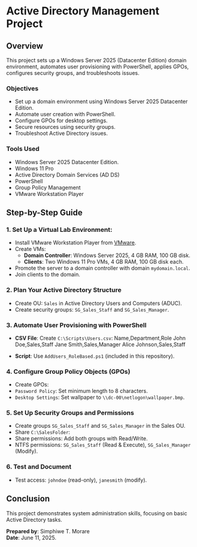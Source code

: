# Active Directory Management Project

## Overview

This project sets up a Windows Server 2025 (Datacenter Edition) domain environment, automates user provisioning with PowerShell, applies GPOs, configures security groups, and troubleshoots issues.

### Objectives

- Set up a domain environment using Windows Server 2025 Datacenter Edition.
- Automate user creation with PowerShell.
- Configure GPOs for desktop settings.
- Secure resources using security groups.
- Troubleshoot Active Directory issues.

### Tools Used

- Windows Server 2025 Datacenter Edition.
- Windows 11 Pro
- Active Directory Domain Services (AD DS)
- PowerShell
- Group Policy Management
- VMware Workstation Player

## Step-by-Step Guide

### 1. Set Up a Virtual Lab Environment:

- Install VMware Workstation Player from [VMware](https://www.vmware.com/products/workstation-player.html).
- Create VMs:
  - **Domain Controller**: Windows Server 2025, 4 GB RAM, 100 GB disk.
  - **Clients**: Two Windows 11 Pro VMs, 4 GB RAM, 100 GB disk each.
- Promote the server to a domain controller with domain `mydomain.local`.
- Join clients to the domain.

### 2. Plan Your Active Directory Structure

- Create OU: `Sales` in Active Directory Users and Computers (ADUC).
- Create security groups: `SG_Sales_Staff` and `SG_Sales_Manager`.

### 3. Automate User Provisioning with PowerShell

- **CSV File**: Create `C:\Scripts\Users.csv`:
Name,Department,Role
John Doe,Sales,Staff
Jane Smith,Sales,Manager
Alice Johnson,Sales,Staff

- **Script**: Use `AddUsers_RoleBased.ps1` (included in this repository).

### 4. Configure Group Policy Objects (GPOs)
- Create GPOs:
- `Password Policy`: Set minimum length to 8 characters.
- `Desktop Settings`: Set wallpaper to `\\dc-00\netlogon\wallpaper.bmp`.

### 5. Set Up Security Groups and Permissions
- Create groups `SG_Sales_Staff` and `SG_Sales_Manager` in the Sales OU.
- Share `C:\SalesFolder`:
- Share permissions: Add both groups with Read/Write.
- NTFS permissions: `SG_Sales_Staff` (Read & Execute), `SG_Sales_Manager` (Modify).

### 6. Test and Document
- Test access: `johndoe` (read-only), `janesmith` (modify).

## Conclusion
This project demonstrates system administration skills, focusing on basic Active Directory tasks. 

**Prepared by**: Simphiwe T. Morare  
**Date**: June 11, 2025.

